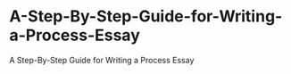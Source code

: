 # A-Step-By-Step-Guide-for-Writing-a-Process-Essay
A Step-By-Step Guide for Writing a Process Essay
